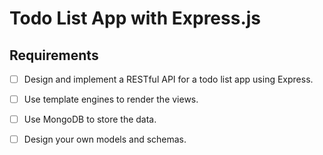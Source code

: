 # Todo List App with Express.js

## Requirements

- [ ] Design and implement a RESTful API for a todo list app using Express.
- [ ] Use template engines to render the views.
- [ ] Use MongoDB to store the data.
- [ ] Design your own models and schemas.

